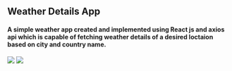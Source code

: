 ## Weather Details App

#### A simple weather app created and implemented using React js and axios api which is capable of fetching  weather details of a desired loctaion based on city and country name.

<img src="G:\React Projects\weather-app\src\images\App1.PNG">
<img src="G:\React Projects\weather-app\src\images\App2.PNG">